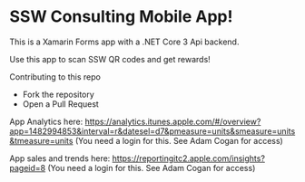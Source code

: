 # SSW Consulting Mobile App!

This is a Xamarin Forms app with a .NET Core 3 Api backend.

Use this app to scan SSW QR codes and get rewards!

Contributing to this repo
- Fork the repository
- Open a Pull Request

App Analytics here: https://analytics.itunes.apple.com/#/overview?app=1482994853&interval=r&datesel=d7&pmeasure=units&smeasure=units&tmeasure=units (You need a login for this. See Adam Cogan for access)

App sales and trends here: https://reportingitc2.apple.com/insights?pageid=8 (You need a login for this. See Adam Cogan for access)
